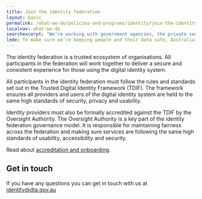 ```yaml
---
title: Join the identity federation
layout: basic
permalink: /what-we-do/policies-and-programs/identity/join-the-identity-federation/
localnav: what-we-do
searchexcerpt: "We’re working with government agencies, the private sector and the public to design and implement a digital identity solution for the Australia."
lede: To make sure we’re keeping people and their data safe, Australia’s digital identity program is being built as a federation.
---
```


<p dir="ltr">The identity federation is a trusted ecosystem of organisations. All participants in the federation will work together to deliver a secure and consistent experience for those using the digital identity system.</p>

<p dir="ltr">All participants in the identity federation must follow the rules and standards set out in the Trusted Digital Identity Framework (TDIF). The framework ensures all providers and users of the digital identity system are held to the same high standards of security, privacy and usability.</p>

<p dir="ltr">Identity providers must also be formally accredited against the TDIF by the Oversight Authority. The Oversight Authority is a key part of the identity federation governance model. It is responsible for maintaining fairness across the federation and making sure services are following the same high standards of usability, accessibility and security.</p>

Read about [accreditation and onboarding](/what-we-do/policies-and-programs/identity/join-the-identity-federation/accreditation-and-onboarding/).

## Get in touch

If you have any questions you can get in touch with us at [identity@dta.gov.au](mailto:identity@dta.gov.au)

